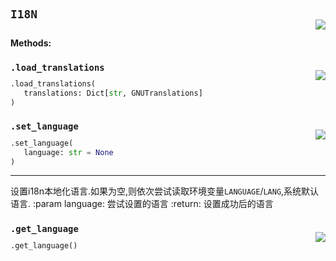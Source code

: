 #



## `I18N`
<p align="right" style="margin-top:-20px;margin-bottom:-15px;"><a href="https://github.com/swelcker/U2D_MSA_SDK/tree/0.0.7/u2d_msa_sdk/admin/utils/translation.py/#L8"><img src="https://img.shields.io/badge/-source-cccccc?style=flat&logo=github"></a></p>

```python

```




**Methods:**



### `.load_translations`
<p align="right" style="margin-top:-20px;margin-bottom:-15px;"><a href="https://github.com/swelcker/U2D_MSA_SDK/tree/0.0.7/u2d_msa_sdk/admin/utils/translation.py/#L14"><img src="https://img.shields.io/badge/-source-cccccc?style=flat&logo=github"></a></p>

```python
.load_translations(
   translations: Dict[str, GNUTranslations]
)
```



### `.set_language`
<p align="right" style="margin-top:-20px;margin-bottom:-15px;"><a href="https://github.com/swelcker/U2D_MSA_SDK/tree/0.0.7/u2d_msa_sdk/admin/utils/translation.py/#L21"><img src="https://img.shields.io/badge/-source-cccccc?style=flat&logo=github"></a></p>

```python
.set_language(
   language: str = None
)
```

---
设置i18n本地化语言.如果为空,则依次尝试读取环境变量`LANGUAGE`/`LANG`,系统默认语言.
:param language: 尝试设置的语言
:return: 设置成功后的语言


### `.get_language`
<p align="right" style="margin-top:-20px;margin-bottom:-15px;"><a href="https://github.com/swelcker/U2D_MSA_SDK/tree/0.0.7/u2d_msa_sdk/admin/utils/translation.py/#L31"><img src="https://img.shields.io/badge/-source-cccccc?style=flat&logo=github"></a></p>

```python
.get_language()
```

